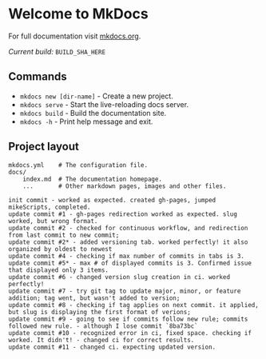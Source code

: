 # Welcome to MkDocs

For full documentation visit [mkdocs.org](https://www.mkdocs.org).

_Current build:_ `BUILD_SHA_HERE`

## Commands

* `mkdocs new [dir-name]` - Create a new project.
* `mkdocs serve` - Start the live-reloading docs server.
* `mkdocs build` - Build the documentation site.
* `mkdocs -h` - Print help message and exit.

## Project layout

    mkdocs.yml    # The configuration file.
    docs/
        index.md  # The documentation homepage.
        ...       # Other markdown pages, images and other files.

    init commit - worked as expected. created gh-pages, jumped mikeScripts, completed.
    update commit #1 - gh-pages redirection worked as expected. slug worked, but wrong format.
    update commit #2 - checked for continuous workflow, and redirection from last commit to new commit;
    update commit #2* - added versioning tab. worked perfectly! it also organized by oldest to newest
    update commit #4 - checking if max number of commits in tabs is 3.
    update commit #5* - max # of displayed commits is 3. Confirmed issue that displayed only 3 items.
    update commit #6 - changed version slug creation in ci. worked perfectly!
    update commit #7 - try git tag to update major, minor, or feature addition; tag went, but wasn't added to version;
    update commit #8 - checking if tag applies on next commit. it applied, but slug is displaying the first format of verions;
    update commit #9 - going to see if commits follow new rule; commits followed new rule. - although I lose commit `8ba73bc`
    update commit #10 - recognized error in ci, fixed space. checking if worked. It didn't! - changed ci for correct results.
    update commit #11 - changed ci. expecting updated version.